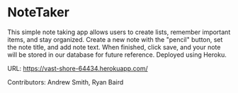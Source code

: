 # NoteTaker

This simple note taking app allows users to create lists, remember important items, and stay organized. Create a new note with the "pencil" button, set the note title, and add note text. When finished, click save, and your note will be stored in our database for future reference. Deployed using Heroku.

URL: https://vast-shore-64434.herokuapp.com/

Contributors: Andrew Smith, Ryan Baird
